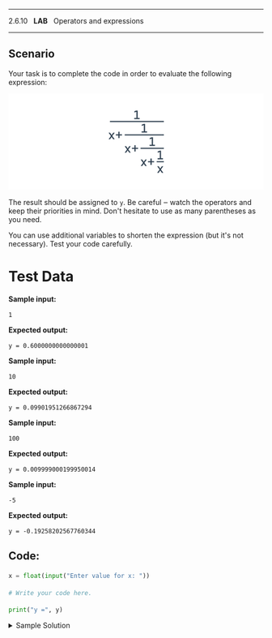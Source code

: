 
---

2.6.10   **LAB**   Operators and expressions

---

## Scenario

Your task is to complete the code in order to evaluate the following expression:

![Math expression](img/ae5d9dec1dda05fda93912c1d7191ee42d10c8e5.png)

The result should be assigned to `y`. Be careful ‒ watch the operators and keep their priorities in mind. Don't hesitate to use as many parentheses as you need.

You can use additional variables to shorten the expression (but it's not necessary). Test your code carefully.

  

# Test Data

**Sample input:**

```
1
```

**Expected output:**

```Output
y = 0.6000000000000001
```

**Sample input:**

```
10
```

**Expected output:**

```Output
y = 0.09901951266867294
```

**Sample input:**

```
100
```

**Expected output:**

```Output
y = 0.009999000199950014
```

**Sample input:**

```
-5
```

**Expected output:**

```Output
y = -0.19258202567760344
```

## Code:
```python
x = float(input("Enter value for x: "))

# Write your code here.

print("y =", y)
```


<details>
  <summary>Sample Solution</summary>

  ```python
  x = float(input("Enter value for x: "))
  y = 1./(x + 1./(x + 1./(x + 1./x)))
  print("y =", y)
  ```
</details>